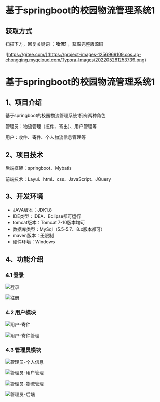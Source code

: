 # 基于springboot的校园物流管理系统1


## 获取方式

扫描下方，回复关键词  ：**物流1** ，获取完整版源码

![https://gitee.com/](https://project-images-1256969109.cos.ap-chongqing.myqcloud.com/Typora-Images/202205281253739.png)

# 基于springboot的校园物流管理系统1

## 1、项目介绍

基于springboot的校园物流管理系统1拥有两种角色

管理员：物流管理（揽件、寄出）、用户管理等

用户：收件、寄件、个人物流信息管理等


## 2、项目技术

后端框架：springboot、Mybatis

前端技术：Layui、html、css、JavaScript、JQuery

## 3、开发环境

- JAVA版本：JDK1.8
- IDE类型：IDEA、Eclipse都可运行
- tomcat版本：Tomcat 7-10版本均可
- 数据库类型：MySql（5.5-5.7、8.x版本都可） 
- maven版本：无限制
- 硬件环境：Windows


## 4、功能介绍

### 4.1 登录

![登录](https://www.codeshop.fun/%20Typora-Images/202309211831820.jpg)

![注册](https://www.codeshop.fun/%20Typora-Images/202309211831893.jpg)

### 4.2 用户模块

![用户-寄件](https://www.codeshop.fun/%20Typora-Images/202309211831269.jpg)

![用户-寄件管理](https://www.codeshop.fun/%20Typora-Images/202309211831229.jpg)

### 4.3 管理员模块

![管理员-个人信息](https://www.codeshop.fun/%20Typora-Images/202309211831848.jpg)

![管理员-用户管理](https://www.codeshop.fun/%20Typora-Images/202309211831206.jpg)

![管理员-物流管理](https://www.codeshop.fun/%20Typora-Images/202309211831888.jpg)

![管理员-后端](https://www.codeshop.fun/%20Typora-Images/202309211831347.jpg)







